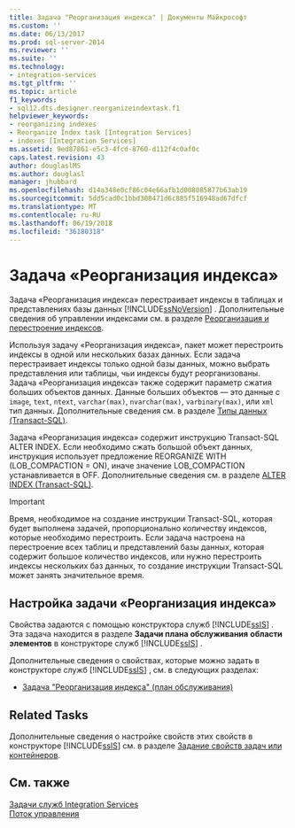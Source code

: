 ```yaml
---
title: Задача "Реорганизация индекса" | Документы Майкрософт
ms.custom: ''
ms.date: 06/13/2017
ms.prod: sql-server-2014
ms.reviewer: ''
ms.suite: ''
ms.technology:
- integration-services
ms.tgt_pltfrm: ''
ms.topic: article
f1_keywords:
- sql12.dts.designer.reorganizeindextask.f1
helpviewer_keywords:
- reorganizing indexes
- Reorganize Index task [Integration Services]
- indexes [Integration Services]
ms.assetid: 9ed87861-e5c3-4fcd-8760-d112f4c0af0c
caps.latest.revision: 43
author: douglaslMS
ms.author: douglasl
manager: jhubbard
ms.openlocfilehash: d14a348e0cf86c04e66afb1d008085877b63ab19
ms.sourcegitcommit: 5dd5cad0c1bbd308471d6c885f516948ad67dfcf
ms.translationtype: MT
ms.contentlocale: ru-RU
ms.lasthandoff: 06/19/2018
ms.locfileid: "36180318"
---
```

# <a name="reorganize-index-task"></a>Задача «Реорганизация индекса»
  Задача «Реорганизация индекса» перестраивает индексы в таблицах и представлениях базы данных [!INCLUDE[ssNoVersion](../../includes/ssnoversion-md.md)] . Дополнительные сведения об управлении индексами см. в разделе [Реорганизация и перестроение индексов](../../relational-databases/indexes/reorganize-and-rebuild-indexes.md).  
  
 Используя задачу «Реорганизация индекса», пакет может перестроить индексы в одной или нескольких базах данных. Если задача перестраивает индексы только одной базы данных, можно выбрать представления или таблицы, чьи индексы будут реорганизованы. Задача «Реорганизация индекса» также содержит параметр сжатия больших объектов данных. Данные больших объектов — это данные с `image`, `text`, `ntext`, `varchar(max)`, `nvarchar(max)`, `varbinary(max)`, или `xml` тип данных. Дополнительные сведения см. в разделе [Типы данных (Transact-SQL)](/sql/t-sql/data-types/data-types-transact-sql).  
  
 Задача «Реорганизация индекса» содержит инструкцию Transact-SQL ALTER INDEX. Если необходимо сжать большой объект данных, инструкция использует предложение REORGANIZE WITH (LOB_COMPACTION = ON), иначе значение LOB_COMPACTION устанавливается в OFF. Дополнительные сведения см. в разделе [ALTER INDEX (Transact-SQL)](/sql/t-sql/statements/alter-index-transact-sql).  
  
> [!IMPORTANT]  
>  Время, необходимое на создание инструкции Transact-SQL, которая будет выполнена задачей, пропорционально количеству индексов, которые необходимо перестроить. Если задача настроена на перестроение всех таблиц и представлений базы данных, которая содержит большое количество индексов, или нужно перестроить индексы нескольких баз данных, то создание инструкции Transact-SQL может занять значительное время.  
  
## <a name="configuration-of-the-reorganize-index-task"></a>Настройка задачи «Реорганизация индекса»  
 Свойства задаются с помощью конструктора служб [!INCLUDE[ssIS](../../../includes/ssis-md.md)] . Эта задача находится в разделе **Задачи плана обслуживания** **области элементов** в конструкторе служб [!INCLUDE[ssIS](../../../includes/ssis-md.md)] .  
  
 Дополнительные сведения о свойствах, которые можно задать в конструкторе служб [!INCLUDE[ssIS](../../../includes/ssis-md.md)] , см. в следующих разделах:  
  
-   [Задача "Реорганизация индекса" (план обслуживания)](../../relational-databases/maintenance-plans/reorganize-index-task-maintenance-plan.md)  
  
## <a name="related-tasks"></a>Related Tasks  
 Дополнительные сведения о настройке свойств этих свойств в конструкторе [!INCLUDE[ssIS](../../../includes/ssis-md.md)] см. в разделе [Задание свойств задач или контейнеров](../set-the-properties-of-a-task-or-container.md).  
  
## <a name="see-also"></a>См. также  
 [Задачи служб Integration Services](integration-services-tasks.md)   
 [Поток управления](control-flow.md)  
  
  
